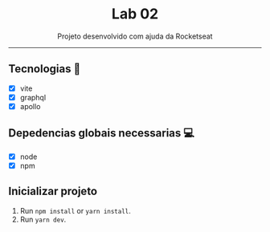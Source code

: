 <h1 align="center">
    Lab 02
</h1>
<p align="center"> Projeto desenvolvido com ajuda da Rocketseat </p>
<hr>

## Tecnologias 🚀 

- [x] vite
- [x] graphql
- [x] apollo

## Depedencias globais necessarias 💻

- [x] node 
- [x] npm  

## Inicializar projeto

1. Run `npm install` or `yarn install`.<br />
2. Run `yarn dev`.<br />

